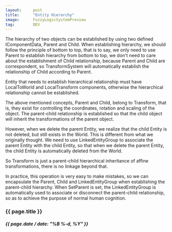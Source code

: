 ```yaml
---
layout:     post
title:      "Entity Hierarchy"
image:      FuzzyLogicSystemPreview
tag:        DEV
---
```


The hierarchy of two objects can be established by using two defined IComponentData, Parent and Child. When establishing hierarchy, we should follow the principle of bottom to top, that is to say, we only need to use Parent to establish hierarchy from bottom to top, we don't need to care about the establishment of Child relationship, because Parent and Child are correspondent, so TransformSystem will automatically establish the relationship of Child according to Parent.<!--more-->

Entity that needs to establish hierarchical relationship must have LocalToWorld and LocalTransform components, otherwise the hierarchical relationship cannot be established.

The above mentioned concepts, Parent and Child, belong to Transform, that is, they exist for controlling the coordinates, rotation and scaling of the object. The parent-child relationship is established so that the child object will inherit the transformations of the parent object.

However, when we delete the parent Entity, we realize that the child Entity is not deleted, but still exists in the World. This is different from what we originally thought. We need to use LinkedEntityGroup to associate the parent Entity with the child Entity, so that when we delete the parent Entity, the child Entity is automatically deleted from the World.

So Transform is just a parent-child hierarchical inheritance of affine transformations, there is no linkage beyond that.

In practice, this operation is very easy to make mistakes, so we can encapsulate the Parent, Child and LinkedEntityGroup when establishing the parent-child hierarchy. When SetParent is set, the LinkedEntityGroup is automatically used to associate or disconnect the parent-child relationship, so as to achieve the purpose of normal human cognition.

<h3>{{ page.title }}</h3>
<h5>{{ page.date / date: "%B %-d, %Y" }}</h5>

